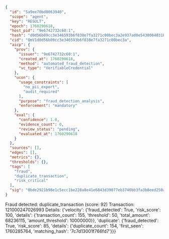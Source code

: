 ```json
{
  "id": "5a9ee70bd8063940",
  "scope": "agent",
  "key": "RESULT",
  "epoch": 1760290618,
  "host_pid": "9e6742732c60:1",
  "hash": "d0d56b09cc3e346593b6f838e7fa3271c00bec3a2e937ad0e5430084031b5c79",
  "cid": "QmV1d0d56b09cc3e346593b6f838e7fa3271c00bec3a",
  "aicp": {
    "prov": {
      "issuer": "9e6742732c60:1",
      "created_at": 1760290618,
      "method": "automated_fraud_detection",
      "vc_type": "VerifiableCredential"
    },
    "ucon": {
      "usage_constraints": [
        "no_pii_export",
        "audit_required"
      ],
      "purpose": "fraud_detection_analysis",
      "enforcement": "mandatory"
    },
    "eval": {
      "confidence": 1.0,
      "evidence_count": 0,
      "review_status": "pending",
      "evaluated_at": 1760290618
    }
  },
  "sources": [],
  "edges": [],
  "metrics": {},
  "thresholds": {},
  "tags": [
    "fraud",
    "duplicate_transaction",
    "risk_critical"
  ],
  "sig": "0bde2921b98e1c5ecc1be228a8e41e6843d39077eb3740bb3fa3b8eed250ae5b"
}
```

Fraud detected: duplicate_transaction (score: 92)
Transaction: 121000247026993
Details: {'velocity': {'fraud_detected': True, 'risk_score': 100, 'details': {'transaction_count': 155, 'threshold': 50, 'total_amount': 68236115, 'amount_threshold': 10000000}}, 'duplicate': {'fraud_detected': True, 'risk_score': 85, 'details': {'duplicate_count': 154, 'first_seen': 1760285764, 'matching_hash': '7c7d13001f766fd7'}}}